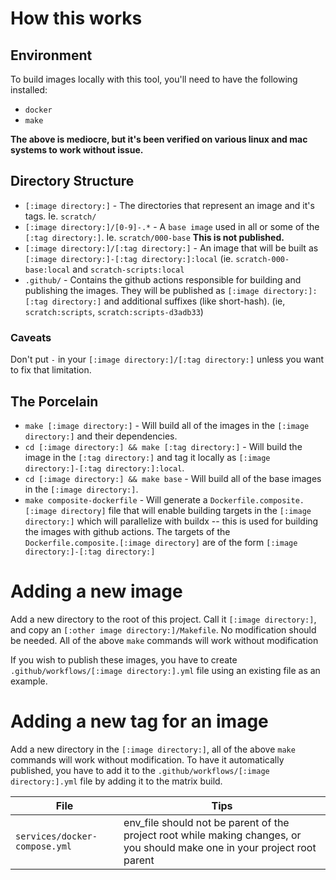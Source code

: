 # How this works

## Environment

To build images locally with this tool, you'll need to have the following installed:

- `docker`
- `make`

**The above is mediocre, but it's been verified on various linux and mac systems to work without issue.**

## Directory Structure

- `[:image directory:]` - The directories that represent an image and it's tags. Ie. `scratch/`
- `[:image directory:]/[0-9]-.*` - A `base image` used in all or some of the `[:tag directory:]`. Ie. `scratch/000-base` **This is not published.**
- `[:image directory:]/[:tag directory:]` - An image that will be built as `[:image directory:]-[:tag directory:]:local` (ie. `scratch-000-base:local` and `scratch-scripts:local`
- `.github/` - Contains the github actions responsible for building and publishing the images.  They will be published as `[:image directory:]:[:tag directory:]` and additional suffixes (like short-hash). (ie, `scratch:scripts`, `scratch:scripts-d3adb33`)

### Caveats

Don't put `-` in your `[:image directory:]/[:tag directory:]` unless you want to fix that limitation.

## The Porcelain

- `make [:image directory:]` - Will build all of the images in the `[:image directory:]` and their dependencies.
- `cd [:image directory:] && make [:tag directory:]` - Will build the image in the `[:tag directory:]` and tag it locally as `[:image directory:]-[:tag directory:]:local`.
- `cd [:image directory:] && make base` - Will build all of the base images in the `[:image directory:]`.
- `make composite-dockerfile` - Will generate a `Dockerfile.composite.[:image directory]` file that will enable building targets in the `[:image directory:]` which will parallelize with buildx -- this is used for building the images with github actions. The targets of the `Dockerfile.composite.[:image directory]` are of the form `[:image directory:]-[:tag directory:]`

# Adding a new image

Add a new directory to the root of this project. Call it `[:image directory:]`, and copy an `[:other image directory:]/Makefile`. No modification should be needed. All of the above `make` commands will work without modification

If you wish to publish these images, you have to create `.github/workflows/[:image directory:].yml` file using an existing file as an example.

# Adding a new tag for an image

Add a new directory in the `[:image directory:]`, all of the above `make` commands will work without modification. To have it automatically published, you have to add it to the `.github/workflows/[:image directory:].yml` file by adding it to the matrix build.

|File|Tips|
|--|--|
|`services/docker-compose.yml`|env_file should not be parent of the project root while making changes, or you should make one in your project root parent|
